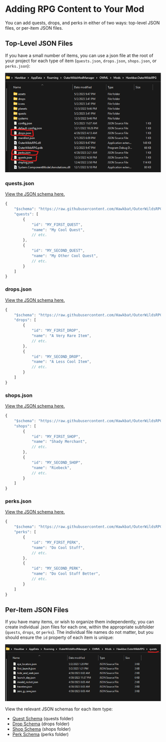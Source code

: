 ﻿# Adding RPG Content to Your Mod

You can add quests, drops, and perks in either of two ways: top-level JSON files, or per-item JSON files.
## Top-Level JSON Files
If you have a small number of items, you can use a json file at the root of your project for each type of item (`quests.json`, `drops.json`, `shops.json`, or `perks.json`):


![The contents of a mod folder containing 'quests.json', 'drops.json', and 'perks.json'](screenshot-top-level-json.png)
### quests.json
[View the JSON schema here.](/schemas/quests.html)
<?prettify?>
```js
{
	"$schema": "https://raw.githubusercontent.com/Hawkbat/OuterWildsRPG/main/schemas/quests.schema.json",
	"quests": [
		{
			"id": "MY_FIRST_QUEST",
			"name": "My Cool Quest",
			// etc.
		},
		{
			"id": "MY_SECOND_QUEST",
			"name": "My Other Cool Quest",
			// etc.
		}
	]
}
```
### drops.json
[View the JSON schema here.](/schemas/drops.html)
<?prettify?>
```js
{
	"$schema": "https://raw.githubusercontent.com/Hawkbat/OuterWildsRPG/main/schemas/drops.schema.json",
	"drops": [
		{
			"id": "MY_FIRST_DROP",
			"name": "A Very Rare Item",
			// etc.
		},
		{
			"id": "MY_SECOND_DROP",
			"name": "A Less Cool Item",
			// etc.
		}
	]
}
```
### shops.json
[View the JSON schema here.](/schemas/shops.html)
<?prettify?>
```js
{
	"$schema": "https://raw.githubusercontent.com/Hawkbat/OuterWildsRPG/main/schemas/shops.schema.json",
	"shops": [
		{
			"id": "MY_FIRST_SHOP",
			"name": "Shady Merchant",
			// etc.
		},
		{
			"id": "MY_SECOND_SHOP",
			"name": "Riebeck",
			// etc.
		}
	]
}
```
### perks.json
[View the JSON schema here.](/schemas/perks.html)
<?prettify?>
```js
{
	"$schema": "https://raw.githubusercontent.com/Hawkbat/OuterWildsRPG/main/schemas/perks.schema.json",
	"perks": [
		{
			"id": "MY_FIRST_PERK",
			"name": "Do Cool Stuff",
			// etc.
		},
		{
			"id": "MY_SECOND_PERK",
			"name": "Do Cool Stuff Better",
			// etc.
		}
	]
}
```
## Per-Item JSON Files
If you have many items, or wish to organize them independently, you can create individual .json files for each one, within the appropriate subfolder (`quests`, `drops`, or `perks`). The individual file names do not matter, but you should ensure the `id` property of each item is unique:


![The contents of a mod folder containing various quest .json files](screenshot-individual-jsons.png)

View the relevant JSON schemas for each item type:
- [Quest Schema](/schemas/quest.html) (quests folder)
- [Drop Schema](/schemas/drop.html) (drops folder)
- [Shop Schema](/schemas/shop.html) (shops folder)
- [Perk Schema](/schemas/perk.html) (perks folder)